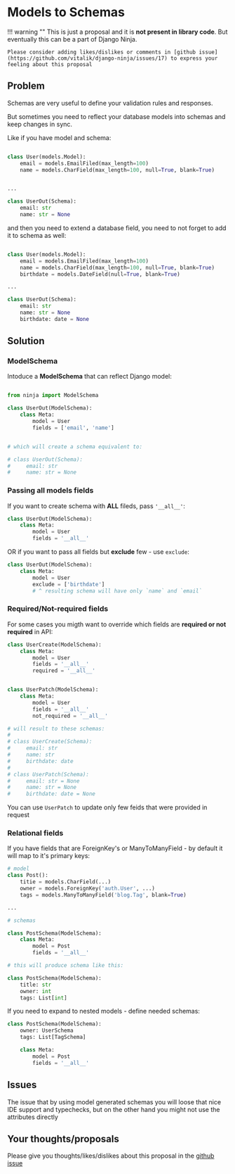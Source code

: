 # Models to Schemas

!!! warning ""
    This is just a proposal and it is **not present in library code**. But eventually this can be a part of Django Ninja.

    Please consider adding likes/dislikes or comments in [github issue](https://github.com/vitalik/django-ninja/issues/17) to express your feeling about this proposal


## Problem

Schemas are very useful to define your validation rules and responses.

But sometimes you need to reflect your database models into schemas and keep changes in sync.

Like if you have model and schema:

```Python

class User(models.Model):
    email = models.EmailFiled(max_length=100)
    name = models.CharField(max_length=100, null=True, blank=True)


...

class UserOut(Schema):
    email: str
    name: str = None
```

and then you need to extend a database field, you need to not forget to add it to schema as well:

```Python hl_lines="4 11"

class User(models.Model):
    email = models.EmailFiled(max_length=100)
    name = models.CharField(max_length=100, null=True, blank=True)
    birthdate = models.DateField(null=True, blank=True)

...

class UserOut(Schema):
    email: str
    name: str = None
    birthdate: date = None

```



## Solution


### ModelSchema

Intoduce a **ModelSchema** that can reflect Django model:


```Python

from ninja import ModelSchema

class UserOut(ModelSchema):
    class Meta:
        model = User
        fields = ['email', 'name']


# which will create a schema equivalent to:

# class UserOut(Schema):
#     email: str
#     name: str = None
```

### Passing all models fields

If you want to create schema with **ALL** fileds, pass `'__all__'`:

```Python hl_lines="4"
class UserOut(ModelSchema):
    class Meta:
        model = User
        fields = '__all__'
```

OR if you want to pass all fields but **exclude** few - use `exclude`:

```Python hl_lines="4"
class UserOut(ModelSchema):
    class Meta:
        model = User
        exclude = ['birthdate'] 
        # ^ resulting schema will have only `name` and `email`
```


### Required/Not-required fields

For some cases you migth want to override which fields are **required or not required** in API:

```Python
class UserCreate(ModelSchema):
    class Meta:
        model = User
        fields = '__all__'
        required = '__all__'


class UserPatch(ModelSchema):
    class Meta:
        model = User
        fields = '__all__'
        not_required = '__all__'

# will result to these schemas:
#
# class UserCreate(Schema):
#     email: str
#     name: str
#     birthdate: date
# 
# class UserPatch(Schema):
#     email: str = None
#     name: str = None
#     birthdate: date = None

```

You can use `UserPatch` to update only few feids that were provided in request


### Relational fields

If you have fields that are ForeignKey's or ManyToManyField - by default it will map to it's primary keys:

```Python hl_lines="4 5 14 20 21"
# model 
class Post():
    titie = models.CharField(...)
    owner = models.ForeignKey('auth.User', ...)
    tags = models.ManyToManyField('blog.Tag', blank=True)

...

# schemas

class PostSchema(ModelSchema):
    class Meta:
        model = Post
        fields = '__all__'

# this will produce schema like this:

class PostSchema(ModelSchema):
    title: str
    owner: int
    tags: List[int]

```

If you need to expand to nested models - define needed schemas:

```Python hl_lines="2 3"
class PostSchema(ModelSchema):
    owner: UserSchema
    tags: List[TagSchema]

    class Meta:
        model = Post
        fields = '__all__'
```


## Issues

The issue that by using model generated schemas you will loose that nice IDE support and typechecks, but on the other hand you might not use the attributes directly


## Your thoughts/proposals

Please give you thoughts/likes/dislikes about this proposal in the [github issue](https://github.com/vitalik/django-ninja/issues/17)


